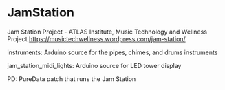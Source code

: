 # JamStation
Jam Station Project - ATLAS Institute, Music Technology and Wellness Project
https://musictechwellness.wordpress.com/jam-station/

instruments:
Arduino source for the pipes, chimes, and drums instruments

jam_station_midi_lights:
Arduino source for LED tower display

PD:
PureData patch that runs the Jam Station
